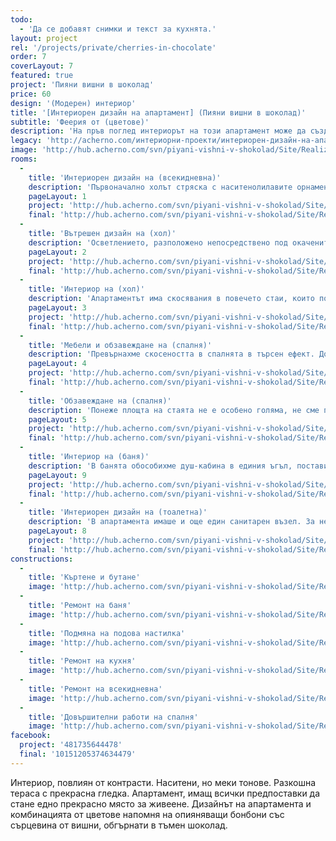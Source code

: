 ```yaml
---
todo:
  - 'Да се добавят снимки и текст за кухнята.'
layout: project
rel: '/projects/private/cherries-in-chocolate'
order: 7
coverLayout: 7
featured: true
project: 'Пияни вишни в шоколад'
price: 60
design: '(Модерен) интериор'
title: '[Интериорен дизайн на апартамент] (Пияни вишни в шоколад)'
subtitle: 'Феерия от (цветове)'
description: 'На пръв поглед интериорът на този апартамент може да създаде грешното впечатление за прекомерно използване на цветове. Изключително измамно. Хармонията в тази палитра е резултат от невероятно майсторство и естетически усет.'
legacy: 'http://acherno.com/интериорни-проекти/интериорен-дизайн-на-апартаменти/пияни-вишни-в-шоколад/интериорен-дизайн.html'
image: 'http://hub.acherno.com/svn/piyani-vishni-v-shokolad/Site/Realizacia/02_Ach (6).jpg'
rooms:
  -
    title: 'Интериорен дизайн на (всекидневна)'
    description: 'Първоначално холът стряска с наситенолилавите орнаменти, но те перфектно се съчетават с белия диван, сивите стени и под, както и с черната масичка. Изключително модерните гланцови повърхности са задължителни за този интериор, за да придадат изтънченост и шик.  '
    pageLayout: 1
    project: 'http://hub.acherno.com/svn/piyani-vishni-v-shokolad/Site/3D/01-h_f.jpg'
    final: 'http://hub.acherno.com/svn/piyani-vishni-v-shokolad/Site/Realizacia/01_Ach (4).jpg'
  -
    title: 'Вътрешен дизайн на (хол)'
    description: 'Осветлението, разположено непосредствено под окачените тавани, придава романтична нотка и е особено атрактивно.'
    pageLayout: 2
    project: 'http://hub.acherno.com/svn/piyani-vishni-v-shokolad/Site/3D/02-h_f.jpg'
    final: 'http://hub.acherno.com/svn/piyani-vishni-v-shokolad/Site/Realizacia/02_Ach (6).jpg'
  -
    title: 'Интериор на (хол)'
    description: 'Апартаментът има скосявания в повечето стаи, които позволяват поставянето на големи прозорци. Така получаваме изключително светли и приятни помещения, които създават допълнително усещане за простор. '
    pageLayout: 3
    project: 'http://hub.acherno.com/svn/piyani-vishni-v-shokolad/Site/3D/03-h_f.jpg'
    final: 'http://hub.acherno.com/svn/piyani-vishni-v-shokolad/Site/Realizacia/03_Ach (2).jpg'
  -
    title: 'Мебели и обзавеждане на (спалня)'
    description: 'Превърнахме скосеността в спалнята в търсен ефект. Допълнихме го с пана с вградено осветление, които следват оригиналните извивки.'
    pageLayout: 4
    project: 'http://hub.acherno.com/svn/piyani-vishni-v-shokolad/Site/3D/04-s_f.jpg'
    final: 'http://hub.acherno.com/svn/piyani-vishni-v-shokolad/Site/Realizacia/04_Ach (20).jpg'
  -
    title: 'Обзавеждане на (спалня)'
    description: 'Понеже площта на стаята не е особено голяма, не сме прекалявали и с мебелите. Спряхме се само на среден размер спалня с няколко по-ниски шкафчета срещу нея. '
    pageLayout: 5
    project: 'http://hub.acherno.com/svn/piyani-vishni-v-shokolad/Site/3D/05-k_f.jpg'
    final: 'http://hub.acherno.com/svn/piyani-vishni-v-shokolad/Site/Realizacia/05_Ach (18).jpg'
  -
    title: 'Интериор на (баня)'
    description: 'В банята обособихме душ-кабина в единия ъгъл, поставихме множество лунички, шкафчета за необходимите неща, както и модерна санитария сред шоколадово и бежово.'
    pageLayout: 9
    project: 'http://hub.acherno.com/svn/piyani-vishni-v-shokolad/Site/3D/06-b1_f.jpg'
    final: 'http://hub.acherno.com/svn/piyani-vishni-v-shokolad/Site/Realizacia/06_Ach (26).jpg'
  -
    title: 'Интериорен дизайн на (тоалетна)'
    description: 'В апартамента имаше и още един санитарен възел. За него предвидихме да бъде само тоалетна с една малка мивка.  '
    pageLayout: 8
    project: 'http://hub.acherno.com/svn/piyani-vishni-v-shokolad/Site/3D/07-b2_f.jpg'
    final: 'http://hub.acherno.com/svn/piyani-vishni-v-shokolad/Site/Realizacia/07_Ach (27).jpg'
constructions:
  - 
    title: 'Къртене и бутане'
    image: 'http://hub.acherno.com/svn/piyani-vishni-v-shokolad/Site/Remonti/P6090118.JPG'
  - 
    title: 'Ремонт на баня'
    image: 'http://hub.acherno.com/svn/piyani-vishni-v-shokolad/Site/Remonti/IMG_8437.JPG'
  - 
    title: 'Подмяна на подова настилка'
    image: 'http://hub.acherno.com/svn/piyani-vishni-v-shokolad/Site/Remonti/IMG_7779.JPG'
  - 
    title: 'Ремонт на кухня'
    image: 'http://hub.acherno.com/svn/piyani-vishni-v-shokolad/Site/Remonti/IMG_5855.JPG'
  - 
    title: 'Ремонт на всекидневна'
    image: 'http://hub.acherno.com/svn/piyani-vishni-v-shokolad/Site/Remonti/IMG_8877.JPG'
  - 
    title: 'Довършителни работи на спалня'
    image: 'http://hub.acherno.com/svn/piyani-vishni-v-shokolad/Site/Remonti/IMG_8477.JPG'
facebook:
  project: '481735644478'
  final: '10151205374634479'
---
```

Интериор, повлиян от контрасти. Наситени, но меки тонове. Разкошна тераса с прекрасна гледка. Апартамент, имащ всички предпоставки да стане едно прекрасно място за живеене. Дизайнът на апартамента и комбинацията от цветове напомня на опияняващи бонбони със сърцевина от вишни, обгърнати в тъмен шоколад.
